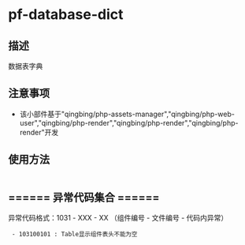 # pf-database-dict
## 描述
数据表字典

## 注意事项
- 该小部件基于"qingbing/php-assets-manager","qingbing/php-web-user","qingbing/php-render","qingbing/php-render","qingbing/php-render"开发
## 使用方法
```php

```

## ====== 异常代码集合 ======

异常代码格式：1031 - XXX - XX （组件编号 - 文件编号 - 代码内异常）
```
 - 103100101 : Table显示组件表头不能为空
```